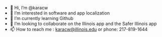 - 👋 Hi, I’m @karacw
- 👀 I’m interested in software and app localization
- 🌱 I’m currently learning Github
- 💞️ I’m looking to collaborate on the Illinois app and the Safer Illinois app
- 📫 How to reach me : karacw@illinois.edu or phone: 217-819-1644

<!---
karacw/karacw is a ✨ special ✨ repository because its `README.md` (this file) appears on your GitHub profile.
You can click the Preview link to take a look at your changes.
--->
